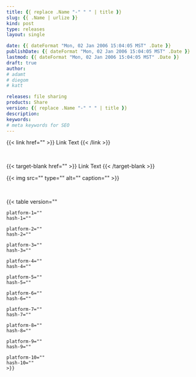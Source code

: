 ```yaml
---
title: {{ replace .Name "-" " " | title }}
slug: {{ .Name | urlize }}
kind: post
type: releases
layout: single

date: {{ dateFormat "Mon, 02 Jan 2006 15:04:05 MST" .Date }}
publishDate: {{ dateFormat "Mon, 02 Jan 2006 15:04:05 MST" .Date }}
lastmod: {{ dateFormat "Mon, 02 Jan 2006 15:04:05 MST" .Date }}
draft: true
author: 
# adamt
# diegom 
# katt

releases: file sharing
products: Share
version: {{ replace .Name "-" " " | title }}
description: 
keywords: 
# meta keywords for SEO 
---
```




<!-- link -->
{{< link
    href="" >}}
    Link Text
{{< /link >}}

<br> 

<!-- link target-blank -->
{{< target-blank
    href="" >}}
    Link Text
{{< /target-blank >}}


<!-- img/figure -->
{{< img 
    src="" 
    type="" 
    alt="" 
    caption="" >}} 

<br>

<!-- hash table -->
{{< table 
    version=""

    platform-1="" 
    hash-1="" 
    
    platform-2="" 
    hash-2=""  

    platform-3="" 
    hash-3=""  

    platform-4="" 
    hash-4="" 

    platform-5="" 
    hash-5=""  

    platform-6="" 
    hash-6=""  

    platform-7="" 
    hash-7=""  

    platform-8="" 
    hash-8=""  

    platform-9="" 
    hash-9=""  

    platform-10="" 
    hash-10=""  
    >}} 